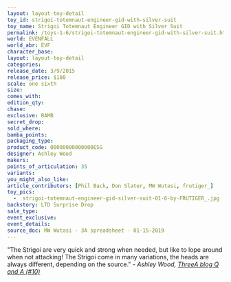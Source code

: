 ```yaml
---
layout: layout-toy-detail 
toy_id: strigoi-totemnaut-engineer-gid-with-silver-suit
toy_name: Strigoi Totemnaut Engineer GID with Silver Suit
permalink: /toys-1-6/strigoi-totemnaut-engineer-gid-with-silver-suit.html
world: EVENFALL
world_abr: EVF
character_base: 
layout: layout-toy-detail
categories: 
release_date: 3/9/2015
release_price: $180 
scale: one sixth
size: 
comes_with: 
edition_qty: 
chase: 
exclusive: BAMB
secret_drop: 
sold_where: 
bamba_points: 
packaging_type: 
product_code: 00000000000000ESG
designer: Ashley Wood
makers: 
points_of_articulation: 35
variants: 
you_might_also_like: 
article_contributors: [Phil Back, Don Slater, MW Wutasi, frutiger_]
toy_pics: 
  -  strigoi-totemnaut-engineer-gid-silver-suit-01-6-by-FRUTIGER_.jpg
backstory: LTD Surprise Drop
sale_type: 
event_exclusive: 
event_details: 
source_doc: MW Wutasi - 3A spreadsheet - 01-15-2019
---
```

"The Strigoi are very quick and strong when needed, but like to lope around when not attacking! The Strigoi come in many variations, the heads are always different, depending on the source."
<cite>- Ashley Wood, <a href="http://worldof3alegion.forumotion.com/t287-qa-sessions-with-ashley-wood" target="_blank">ThreeA blog Q and A (#10)</a></cite>